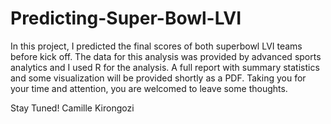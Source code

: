 # Predicting-Super-Bowl-LVI


In this project, I predicted the final scores of both superbowl LVI teams before kick off.
The data for this analysis was provided by advanced sports analytics and I used R for the analysis.
A full report with summary statistics and some visualization will be provided shortly as a PDF.
Taking you for your time and attention, you are welcomed to leave some thoughts.

Stay Tuned!
Camille Kirongozi
